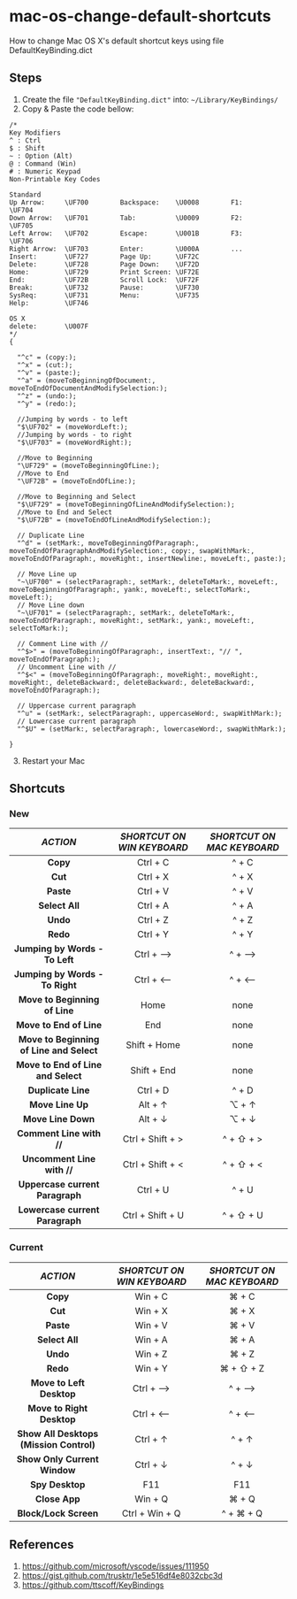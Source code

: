 # mac-os-change-default-shortcuts
How to change Mac OS X's default shortcut keys using file DefaultKeyBinding.dict


## Steps

1. Create the file `"DefaultKeyBinding.dict"` into: `~/Library/KeyBindings/`
2. Copy & Paste the code bellow:
```
/*
Key Modifiers
^ : Ctrl
$ : Shift
~ : Option (Alt)
@ : Command (Win)
# : Numeric Keypad
Non-Printable Key Codes

Standard
Up Arrow:     \UF700        Backspace:    \U0008        F1:           \UF704
Down Arrow:   \UF701        Tab:          \U0009        F2:           \UF705
Left Arrow:   \UF702        Escape:       \U001B        F3:           \UF706
Right Arrow:  \UF703        Enter:        \U000A        ...
Insert:       \UF727        Page Up:      \UF72C
Delete:       \UF728        Page Down:    \UF72D
Home:         \UF729        Print Screen: \UF72E
End:          \UF72B        Scroll Lock:  \UF72F
Break:        \UF732        Pause:        \UF730
SysReq:       \UF731        Menu:         \UF735
Help:         \UF746

OS X
delete:       \U007F
*/
{

  "^c" = (copy:);
  "^x" = (cut:);
  "^v" = (paste:);
  "^a" = (moveToBeginningOfDocument:, moveToEndOfDocumentAndModifySelection:);
  "^z" = (undo:);
  "^y" = (redo:);

  //Jumping by words - to left
  "$\UF702" = (moveWordLeft:);
  //Jumping by words - to right
  "$\UF703" = (moveWordRight:);

  //Move to Beginning
  "\UF729" = (moveToBeginningOfLine:);
  //Move to End
  "\UF72B" = (moveToEndOfLine:);

  //Move to Beginning and Select
  "$\UF729" = (moveToBeginningOfLineAndModifySelection:);
  //Move to End and Select
  "$\UF72B" = (moveToEndOfLineAndModifySelection:);

  // Duplicate Line
  "^d" = (setMark:, moveToBeginningOfParagraph:, moveToEndOfParagraphAndModifySelection:, copy:, swapWithMark:, moveToEndOfParagraph:, moveRight:, insertNewline:, moveLeft:, paste:);

  // Move Line up
  "~\UF700" = (selectParagraph:, setMark:, deleteToMark:, moveLeft:, moveToBeginningOfParagraph:, yank:, moveLeft:, selectToMark:, moveLeft:);
  // Move Line down
  "~\UF701" = (selectParagraph:, setMark:, deleteToMark:, moveToEndOfParagraph:, moveRight:, setMark:, yank:, moveLeft:, selectToMark:);

  // Comment Line with //
  "^$>" = (moveToBeginningOfParagraph:, insertText:, "// ", moveToEndOfParagraph:);
  // Uncomment Line with //
  "^$<" = (moveToBeginningOfParagraph:, moveRight:, moveRight:, moveRight:, deleteBackward:, deleteBackward:, deleteBackward:, moveToEndOfParagraph:);

  // Uppercase current paragraph
  "^u" = (setMark:, selectParagraph:, uppercaseWord:, swapWithMark:);
  // Lowercase current paragraph
  "^$U" = (setMark:, selectParagraph:, lowercaseWord:, swapWithMark:);

}
```

3. Restart your Mac

## Shortcuts

### New
| ***ACTION***                  | ***SHORTCUT ON WIN KEYBOARD*** | ***SHORTCUT ON MAC KEYBOARD*** | 
|:-----------------------------------------:|:------------------:|:------------------------------:|
| **Copy**                                  | Ctrl + C           | ^ + C                          |
| **Cut**                                   | Ctrl + X           | ^ + X                          |
| **Paste**                                 | Ctrl + V           | ^ + V                          |
| **Select All**                            | Ctrl + A           | ^ + A                          |
| **Undo**                                  | Ctrl + Z           | ^ + Z                          |
| **Redo**                                  | Ctrl + Y           | ^ + Y                          |
| **Jumping by Words - To Left**            | Ctrl + &xrarr;     | ^ + &xrarr;                    |
| **Jumping by Words - To Right**           | Ctrl + &xlarr;     | ^ + &xlarr;                    |
| **Move to Beginning of Line**             | Home               | none                           |
| **Move to End of Line**                   | End                | none                           |
| **Move to Beginning of Line and Select**  | Shift + Home       | none                           |
| **Move to End of Line and Select**        | Shift + End        | none                           |
| **Duplicate Line**                        | Ctrl + D           | ^ + D                          |
| **Move Line Up**                          | Alt + &uarr;       | ⌥ + &uarr;                    |
| **Move Line Down**                        | Alt + &darr;       | ⌥ + &darr;                    |
| **Comment Line with //**                  | Ctrl + Shift + >   | ^ + ⇧ + >                      |
| **Uncomment Line with //**                | Ctrl + Shift + <   | ^ + ⇧ + <                      |
| **Uppercase current Paragraph**           | Ctrl + U           | ^ + U                          |
| **Lowercase current Paragraph**           | Ctrl + Shift + U   | ^ + ⇧ + U                      |

### Current
| ***ACTION***                  | ***SHORTCUT ON WIN KEYBOARD*** | ***SHORTCUT ON MAC KEYBOARD*** | 
|:-----------------------------------------:|:------------------:|:------------------------------:|
| **Copy**                                  | Win + C            | ⌘ + C                         |
| **Cut**                                   | Win + X            | ⌘ + X                         |
| **Paste**                                 | Win + V            | ⌘ + V                         |
| **Select All**                            | Win + A            | ⌘ + A                         |
| **Undo**                                  | Win + Z            | ⌘ + Z                         |
| **Redo**                                  | Win + Y            | ⌘ + ⇧ + Z                     |
| **Move to Left Desktop**                  | Ctrl + &xrarr;     | ^ + &xrarr;                    |
| **Move to Right Desktop**                 | Ctrl + &xlarr;     | ^ + &xlarr;                    |
| **Show All Desktops (Mission Control)**   | Ctrl + &uarr;      | ^ + &uarr;                     |
| **Show Only Current Window**              | Ctrl + &darr;      | ^ + &darr;                     |
| **Spy Desktop**                           | F11                | F11                            |
| **Close App**                             | Win + Q            | ⌘ + Q                         |
| **Block/Lock Screen**                     | Ctrl + Win + Q     | ^ + ⌘ + Q                     |



## References

1. https://github.com/microsoft/vscode/issues/111950
2. https://gist.github.com/trusktr/1e5e516df4e8032cbc3d
3. https://github.com/ttscoff/KeyBindings